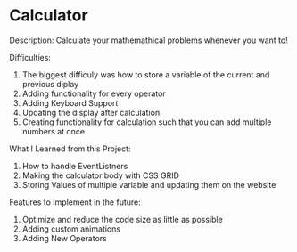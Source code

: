 # Calculator

Description: Calculate your mathemathical problems whenever you want to!

Difficulties:

1. The biggest difficuly was how to store a variable of the current and previous diplay
2. Adding functionality for every operator
3. Adding Keyboard Support
4. Updating the display after calculation
5. Creating functionality for calculation such that you can add multiple numbers at once

What I Learned from this Project:

1. How to handle EventListners
2. Making the calculator body with CSS GRID
3. Storing Values of multiple variable and updating them on the website

Features to Implement in the future:

1. Optimize and reduce the code size as little as possible
2. Adding custom animations
3. Adding New Operators
